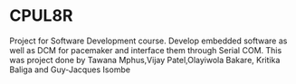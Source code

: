# CPUL8R
Project for Software Development course. Develop embedded software as well as DCM for pacemaker and interface them through Serial COM.
This was  project done by Tawana Mphus,Vijay Patel,Olayiwola Bakare, Kritika Baliga and Guy-Jacques Isombe
